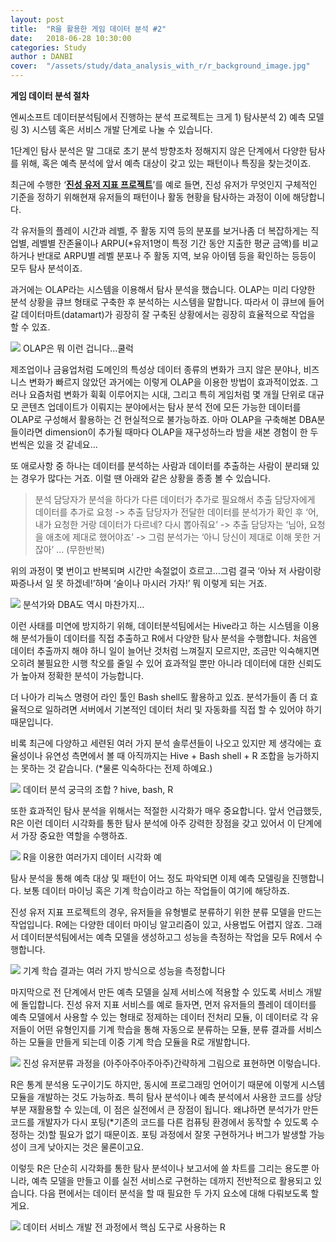 ```yaml
---
layout: post
title:  "R을 활용한 게임 데이터 분석 #2"
date:   2018-06-28 10:30:00
categories: Study
author : DANBI
cover:  "/assets/study/data_analysis_with_r/r_background_image.jpg"
---
```


**게임 데이터 분석 절차**

엔씨소프트 데이터분석팀에서 진행하는 분석 프로젝트는 크게 1) 탐사분석 2) 예측 모델링 3) 시스템 혹은 서비스 개발 단계로 나눌 수 있습니다.

1단계인 탐사 분석은 말 그대로 초기 분석 방향조차 정해지지 않은 단계에서 다양한 탐사를 위해, 혹은 예측 분석에 앞서 예측 대상이 갖고 있는 패턴이나 특징을 찾는것이죠.

최근에 수행한 ‘[**진성 유저 지표 프로젝트**](http://news.naver.com/main/read.nhn?mode=LSD&mid=sec&sid1=105&oid=236&aid=0000140112)’를 예로 들면, 진성 유저가 무엇인지 구체적인 기준을 정하기 위해현재 유저들의 패턴이나 활동 현황을 탐사하는 과정이 이에 해당합니다.

각 유저들의 플레이 시간과 레벨, 주 활동 지역 등의 분포를 보거나좀 더 복잡하게는 직업별, 레벨별 잔존율이나 ARPU(*유저1명이 특정 기간 동안 지출한 평균 금액)를 비교하거나 반대로 ARPU별 레벨 분포나 주 활동 지역, 보유 아이템 등을 확인하는 등등이 모두 탐사 분석이죠.

  

과거에는 OLAP라는 시스템을 이용해서 탐사 분석을 했습니다. OLAP는 미리 다양한 분석 상황을 큐브 형태로 구축한 후 분석하는 시스템을 말합니다. 따라서 이 큐브에 들어갈 데이터마트(datamart)가 굉장히 잘 구축된 상황에서는 굉장히 효율적으로 작업을 할 수 있죠.

![](/assets/study/data_analysis_with_r/image_4.gif)
OLAP은 뭐 이런 겁니다…쿨럭

  

제조업이나 금융업처럼 도메인의 특성상 데이터 종류의 변화가 크지 않은 분야나, 비즈니스 변화가 빠르지 않았던 과거에는 이렇게 OLAP을 이용한 방법이 효과적이었죠. 그러나 요즘처럼 변화가 휙휙 이루어지는 시대, 그리고 특히 게임처럼 몇 개월 단위로 대규모 콘텐츠 업데이트가 이뤄지는 분야에서는 탐사 분석 전에 모든 가능한 데이터를 OLAP로 구성해서 활용하는 건 현실적으로 불가능하죠. 아마 OLAP을 구축해본 DBA분들이라면 dimension이 추가될 때마다 OLAP을 재구성하느라 밤을 새본 경험이 한 두 번씩은 있을 것 같네요…

  

또 애로사항 중 하나는 데이터를 분석하는 사람과 데이터를 추출하는 사람이 분리돼 있는 경우가 많다는 거죠. 이럴 땐 아래와 같은 상황을 종종 볼 수 있습니다.

> 분석 담당자가 분석을 하다가 다른 데이터가 추가로 필요해서 추출 담당자에게 데이터를 추가로 요청 -> 추출 담당자가 전달한 데이터를 분석가가 확인 후 ‘어, 내가 요청한 거랑 데이터가 다르네? 다시 뽑아줘요’ -> 추출 담당자는 ‘님아, 요청을 애초에 제대로 했어야죠’ -> 그럼 분석가는 ‘아니 당신이 제대로 이해 못한 거잖아’ … (무한반복)

위의 과정이 몇 번이고 반복되며 시간만 속절없이 흐르고…그럼 결국 ‘아놔 저 사람이랑 짜증나서 일 못 하겠네!’하며 ‘술이나 마시러 가자!’ 뭐 이렇게 되는 거죠.

![](/assets/study/data_analysis_with_r/image_5.jpg)
분석가와 DBA도 역시 마찬가지…

  

이런 사태를 미연에 방지하기 위해, 데이터분석팀에서는 Hive라고 하는 시스템을 이용해 분석가들이 데이터를 직접 추출하고 R에서 다양한 탐사 분석을 수행합니다. 처음엔 데이터 추출까지 해야 하니 일이 늘어난 것처럼 느껴질지 모르지만, 조금만 익숙해지면 오히려 불필요한 시행 착오를 줄일 수 있어 효과적일 뿐만 아니라 데이터에 대한 신뢰도가 높아져 정확한 분석이 가능합니다.

더 나아가 리눅스 명령어 라인 툴인 Bash shell도 활용하고 있죠. 분석가들이 좀 더 효율적으로 일하려면 서버에서 기본적인 데이터 처리 및 자동화를 직접 할 수 있어야 하기 때문입니다.

비록 최근에 다양하고 세련된 여러 가지 분석 솔루션들이 나오고 있지만 제 생각에는 효율성이나 유연성 측면에서 볼 때 아직까지는 Hive + Bash shell + R 조합을 능가하지는 못하는 것 같습니다. (*물론 익숙하다는 전제 하예요.)

![](/assets/study/data_analysis_with_r/image_6.png) 
데이터 분석 궁극의 조합 ? hive, bash, R

  

또한 효과적인 탐사 분석을 위해서는 적절한 시각화가 매우 중요합니다. 앞서 언급했듯, R은 이런 데이터 시각화를 통한 탐사 분석에 아주 강력한 장점을 갖고 있어서 이 단계에서 가장 중요한 역할을 수행하죠.

  

![](/assets/study/data_analysis_with_r/image_7.png)
R을 이용한 여러가지 데이터 시각화 예

  

탐사 분석을 통해 예측 대상 및 패턴이 어느 정도 파악되면 이제 예측 모델링을 진행합니다. 보통 데이터 마이닝 혹은 기계 학습이라고 하는 작업들이 여기에 해당하죠.

진성 유저 지표 프로젝트의 경우, 유저들을 유형별로 분류하기 위한 분류 모델을 만드는 작업입니다. R에는 다양한 데이터 마이닝 알고리즘이 있고, 사용법도 어렵지 않죠. 그래서 데이터분석팀에서는 예측 모델을 생성하고그 성능을 측정하는 작업을 모두 R에서 수행합니다.

![](/assets/study/data_analysis_with_r/image_8.png)
기계 학습 결과는 여러 가지 방식으로 성능을 측정합니다

  

마지막으로 전 단계에서 만든 예측 모델을 실제 서비스에 적용할 수 있도록 서비스 개발에 돌입합니다. 진성 유저 지표 서비스를 예로 들자면, 먼저 유저들의 플레이 데이터를 예측 모델에서 사용할 수 있는 형태로 정제하는 데이터 전처리 모듈, 이 데이터로 각 유저들이 어떤 유형인지를 기계 학습을 통해 자동으로 분류하는 모듈, 분류 결과를 서비스하는 모듈을 만들게 되는데 이중 기계 학습 모듈을 R로 개발합니다.

![](/assets/study/data_analysis_with_r/image_9.png)
진성 유저분류 과정을 (아주아주아주아주)간략하게 그림으로 표현하면 이렇습니다.

  

R은 통계 분석용 도구이기도 하지만, 동시에 프로그래밍 언어이기 때문에 이렇게 시스템 모듈을 개발하는 것도 가능하죠. 특히 탐사 분석이나 예측 분석에서 사용한 코드를 상당 부분 재활용할 수 있는데, 이 점은 실전에서 큰 장점이 됩니다. 왜냐하면 분석가가 만든 코드를 개발자가 다시 포팅(*기존의 코드를 다른 컴퓨팅 환경에서 동작할 수 있도록 수정하는 것)할 필요가 없기 때문이죠. 포팅 과정에서 잘못 구현하거나 버그가 발생할 가능성이 크게 낮아지는 것은 물론이고요.

  

이렇듯 R은 단순히 시각화를 통한 탐사 분석이나 보고서에 쓸 차트를 그리는 용도뿐 아니라, 예측 모델을 만들고 이를 실전 서비스로 구현하는 데까지 전반적으로 활용되고 있습니다. 다음 편에서는 데이터 분석을 할 때 필요한 두 가지 요소에 대해 다뤄보도록 할게요.

![](/assets/study/data_analysis_with_r/image_10.png)
데이터 서비스 개발 전 과정에서 핵심 도구로 사용하는 R
